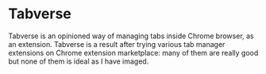 # Tabverse

Tabverse is an opinioned way of managing tabs inside Chrome browser, as an
extension. Tabverse is a result after trying various tab manager extensions on
Chrome extension marketplace: many of them are really good but none of them is
ideal as I have imaged.
